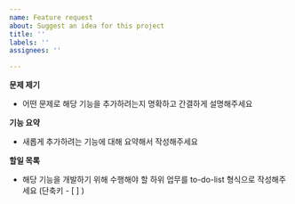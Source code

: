 ```yaml
---
name: Feature request
about: Suggest an idea for this project
title: ''
labels: ''
assignees: ''

---
```


**문제 제기**
- 어떤 문제로 해당 기능을 추가하려는지 명확하고 간결하게 설명해주세요

**기능 요약**
- 새롭게 추가하려는 기능에 대해 요약해서 작성해주세요

**할일 목록**
- 해당 기능을 개발하기 위해 수행해야 할 하위 업무를 to-do-list 형식으로 작성해주세요 (단축키 - [ ] )
